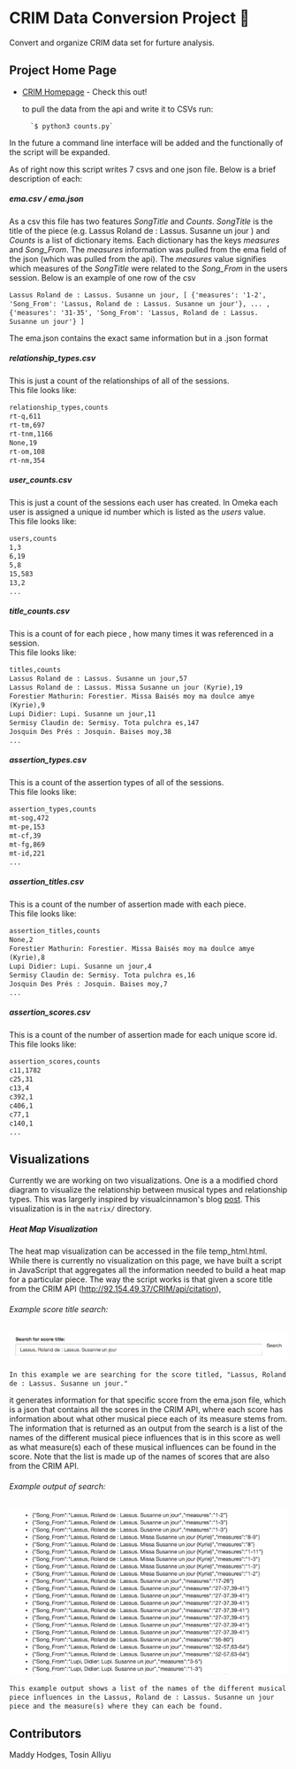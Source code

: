 # CRIM Data Conversion Project :musical_score:

Convert and organize CRIM data set for furture analysis.

## Project Home Page

* [CRIM Homepage](https://sites.google.com/a/haverford.edu/crim-project/) - Check this out!

	to pull the data from the api and write it to CSVs run:

		`$ python3 counts.py`  

In the future a command line interface will be added and the functionally of the script will be expanded.

As of right now this script writes 7 csvs and one json file. Below is a brief description of each:

##### ema.csv / ema.json
As a csv this file has two features *SongTitle* and *Counts*. *SongTitle* is the title of the piece (e.g. Lassus Roland de : Lassus. Susanne un jour ) and *Counts* is a list of dictionary items. Each dictionary has the keys *measures* and *Song_From*. The *measures* information was pulled from the ema field of the json (which was pulled from the api). The *measures* value signifies which measures of the *SongTitle* were related to the *Song_From* in the users session. Below is an example of one row of the csv  

```
Lassus Roland de : Lassus. Susanne un jour, [ {'measures': '1-2', 'Song_From': 'Lassus, Roland de : Lassus. Susanne un jour'}, ... , {'measures': '31-35', 'Song_From': 'Lassus, Roland de : Lassus. Susanne un jour'} ]
```

The ema.json contains the exact same information but in a .json format

##### relationship_types.csv  
This is just a count of the relationships of all of the sessions.   
This file looks like:
```
relationship_types,counts
rt-q,611
rt-tm,697
rt-tnm,1166
None,19
rt-om,108
rt-nm,354
```
##### user_counts.csv
This is just a count of the sessions each user has created. In Omeka each user is assigned a unique id number which is listed as the *users* value.  
 This file looks like:
```
users,counts
1,3
6,19
5,8
15,583
13,2
...
```

##### title_counts.csv
This is a count of for each piece , how many times it was referenced in a session.   
This file looks like:

```
titles,counts
Lassus Roland de : Lassus. Susanne un jour,57
Lassus Roland de : Lassus. Missa Susanne un jour (Kyrie),19
Forestier Mathurin: Forestier. Missa Baisés moy ma doulce amye (Kyrie),9
Lupi Didier: Lupi. Susanne un jour,11
Sermisy Claudin de: Sermisy. Tota pulchra es,147
Josquin Des Prés : Josquin. Baises moy,38
...
```
##### assertion_types.csv
This is a count of the assertion types of all of the sessions.   
This file looks like:
```
assertion_types,counts
mt-sog,472
mt-pe,153
mt-cf,39
mt-fg,869
mt-id,221
...
```
##### assertion_titles.csv
This is a count of the number of assertion made with each piece.   
This file looks like:
```
assertion_titles,counts
None,2
Forestier Mathurin: Forestier. Missa Baisés moy ma doulce amye (Kyrie),8
Lupi Didier: Lupi. Susanne un jour,4
Sermisy Claudin de: Sermisy. Tota pulchra es,16
Josquin Des Prés : Josquin. Baises moy,7
...
```

##### assertion_scores.csv
This is a count of the number of assertion made for each unique score id.   
This file looks like:

```
assertion_scores,counts
c11,1782
c25,31
c13,4
c392,1
c406,1
c77,1
c140,1
...
```

## Visualizations
Currently we are working on two visualizations.
	One is a a modified chord diagram to visualize the relationship between musical types and relationship types. This was largerly inspired by visualcinnamon's blog [post](https://www.visualcinnamon.com/2015/08/stretched-chord.html). This visualization is in the `matrix/` directory.

##### Heat Map Visualization
The heat map visualization can be accessed in the file temp_html.html. While there is currently no visualization on this page, we have built a script in JavaScript that aggregates all the information needed to build a heat map for a particular piece. The way the script works is that given a score title from the CRIM API (http://92.154.49.37/CRIM/api/citation),

###### Example score title search:
![Example score title search]( readme_images/temp_html_input.png)

```
In this example we are searching for the score titled, "Lassus, Roland de : Lassus. Susanne un jour."
```

it generates information for that specific score from the ema.json file, which is a json that contains all the scores in the CRIM API, where each score has information about what other musical piece each of its measure stems from. The information that is returned as an output from the search is a list of the names of the different musical piece influences that is in this score as well as what measure(s) each of these musical influences can be found in the score. Note that the list is made up of the names of scores that are also from the CRIM API.

###### Example output of search:
![Example output of search]( readme_images/temp_html_output.png "In this example output...")

```
This example output shows a list of the names of the different musical piece influences in the Lassus, Roland de : Lassus. Susanne un jour piece and the measure(s) where they can each be found.
```



## Contributors

Maddy Hodges, Tosin Alliyu
